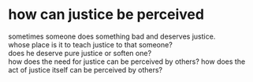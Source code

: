 # how can justice be perceived

sometimes someone does something bad and deserves justice.  
whose place is it to teach justice to that someone?  
does he deserve pure justice or soften one?  
how does the need for justice can be perceived by others?
how does the act of justice itself can be perceived by others?